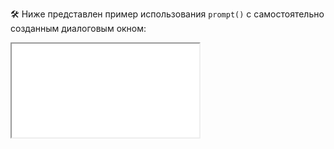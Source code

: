 🛠 Ниже представлен пример использования `prompt()` с самостоятельно созданным диалоговым окном:

<iframe title="" src="../demos/vindi-r-xBjowJ/index.html"></iframe>
